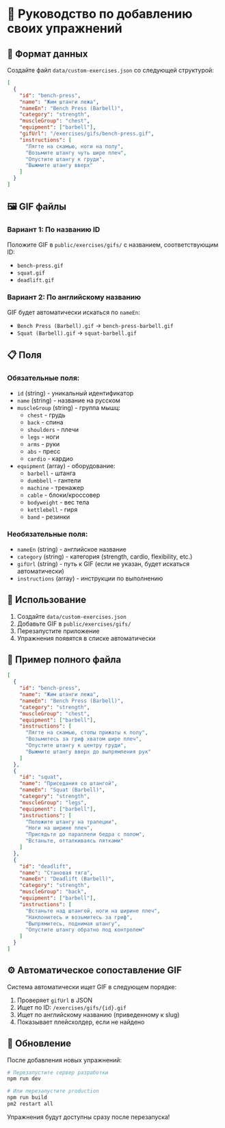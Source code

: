 # 📝 Руководство по добавлению своих упражнений

## 🎯 Формат данных

Создайте файл `data/custom-exercises.json` со следующей структурой:

```json
[
  {
    "id": "bench-press",
    "name": "Жим штанги лежа",
    "nameEn": "Bench Press (Barbell)",
    "category": "strength",
    "muscleGroup": "chest",
    "equipment": ["barbell"],
    "gifUrl": "/exercises/gifs/bench-press.gif",
    "instructions": [
      "Лягте на скамью, ноги на полу",
      "Возьмите штангу чуть шире плеч",
      "Опустите штангу к груди",
      "Выжмите штангу вверх"
    ]
  }
]
```

## 🖼️ GIF файлы

### Вариант 1: По названию ID
Положите GIF в `public/exercises/gifs/` с названием, соответствующим ID:
- `bench-press.gif`
- `squat.gif`
- `deadlift.gif`

### Вариант 2: По английскому названию
GIF будет автоматически искаться по `nameEn`:
- `Bench Press (Barbell).gif` → `bench-press-barbell.gif`
- `Squat (Barbell).gif` → `squat-barbell.gif`

## 📋 Поля

### Обязательные поля:
- `id` (string) - уникальный идентификатор
- `name` (string) - название на русском
- `muscleGroup` (string) - группа мышц:
  - `chest` - грудь
  - `back` - спина
  - `shoulders` - плечи
  - `legs` - ноги
  - `arms` - руки
  - `abs` - пресс
  - `cardio` - кардио
- `equipment` (array) - оборудование:
  - `barbell` - штанга
  - `dumbbell` - гантели
  - `machine` - тренажер
  - `cable` - блоки/кроссовер
  - `bodyweight` - вес тела
  - `kettlebell` - гиря
  - `band` - резинки

### Необязательные поля:
- `nameEn` (string) - английское название
- `category` (string) - категория (strength, cardio, flexibility, etc.)
- `gifUrl` (string) - путь к GIF (если не указан, будет искаться автоматически)
- `instructions` (array) - инструкции по выполнению

## 🚀 Использование

1. Создайте `data/custom-exercises.json`
2. Добавьте GIF в `public/exercises/gifs/`
3. Перезапустите приложение
4. Упражнения появятся в списке автоматически

## 📝 Пример полного файла

```json
[
  {
    "id": "bench-press",
    "name": "Жим штанги лежа",
    "nameEn": "Bench Press (Barbell)",
    "category": "strength",
    "muscleGroup": "chest",
    "equipment": ["barbell"],
    "instructions": [
      "Лягте на скамью, стопы прижаты к полу",
      "Возьмитесь за гриф хватом шире плеч",
      "Опустите штангу к центру груди",
      "Выжмите штангу вверх до выпрямления рук"
    ]
  },
  {
    "id": "squat",
    "name": "Приседания со штангой",
    "nameEn": "Squat (Barbell)",
    "category": "strength",
    "muscleGroup": "legs",
    "equipment": ["barbell"],
    "instructions": [
      "Положите штангу на трапеции",
      "Ноги на ширине плеч",
      "Присядьте до параллели бедра с полом",
      "Встаньте, отталкиваясь пятками"
    ]
  },
  {
    "id": "deadlift",
    "name": "Становая тяга",
    "nameEn": "Deadlift (Barbell)",
    "category": "strength",
    "muscleGroup": "back",
    "equipment": ["barbell"],
    "instructions": [
      "Встаньте над штангой, ноги на ширине плеч",
      "Наклонитесь и возьмитесь за гриф",
      "Выпрямитесь, поднимая штангу",
      "Опустите штангу обратно под контролем"
    ]
  }
]
```

## ⚙️ Автоматическое сопоставление GIF

Система автоматически ищет GIF в следующем порядке:

1. Проверяет `gifUrl` в JSON
2. Ищет по ID: `/exercises/gifs/{id}.gif`
3. Ищет по английскому названию (приведенному к slug)
4. Показывает плейсхолдер, если не найдено

## 🔄 Обновление

После добавления новых упражнений:

```bash
# Перезапустите сервер разработки
npm run dev

# Или перезапустите production
npm run build
pm2 restart all
```

Упражнения будут доступны сразу после перезапуска!

